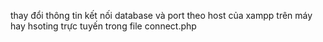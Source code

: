 thay đổi thông tin kết nối database và port theo host của xampp trên máy hay hsoting trực tuyến trong file connect.php 
